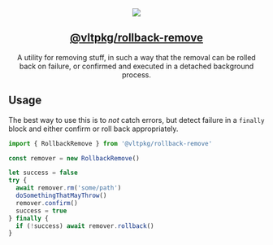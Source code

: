<section align="center">
    <a href="https://www.vlt.sh">
        <img src="https://github.com/user-attachments/assets/212bfa17-cbef-4403-a68a-dccadb1095e9" />
        <h1 align="center">
            <strong>@vltpkg/rollback-remove</strong>
        </h1>
    </a>
</section>

<p align="center">
    A utility for removing stuff, in such a way that the removal can be rolled back on failure, or confirmed and executed in a
    detached background process.
</p>

## Usage

The best way to use this is to _not_ catch errors, but detect
failure in a `finally` block and either confirm or roll back
appropriately.

```js
import { RollbackRemove } from '@vltpkg/rollback-remove'

const remover = new RollbackRemove()

let success = false
try {
  await remover.rm('some/path')
  doSomethingThatMayThrow()
  remover.confirm()
  success = true
} finally {
  if (!success) await remover.rollback()
}
```
